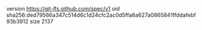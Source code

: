 version https://git-lfs.github.com/spec/v1
oid sha256:ded79566a347c514d6c1d24cfc2ac0d5ffa8a627a0865841ffddafebf93b3912
size 2137
